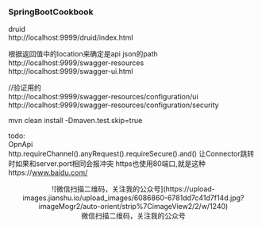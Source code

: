 ### SpringBootCookbook

druid  
http://localhost:9999/druid/index.html  

根据返回值中的location来确定是api json的path  
http://localhost:9999/swagger-resources  
http://localhost:9999/swagger-ui.html

//验证用的   
http://localhost:9999/swagger-resources/configuration/ui  
http://localhost:9999/swagger-resources/configuration/security


mvn clean install -Dmaven.test.skip=true      


todo:    
OpnApi     
http.requireChannel().anyRequest().requireSecure().and()
让Connector跳转时如果和server.port相同会报冲突
https也使用80端口,就是这种https://www.baidu.com/


<center>
![微信扫描二维码，关注我的公众号](https://upload-images.jianshu.io/upload_images/6086860-6781dd7c41d7f14d.jpg?imageMogr2/auto-orient/strip%7CimageView2/2/w/1240)
</center>
<center>微信扫描二维码，关注我的公众号</center>
